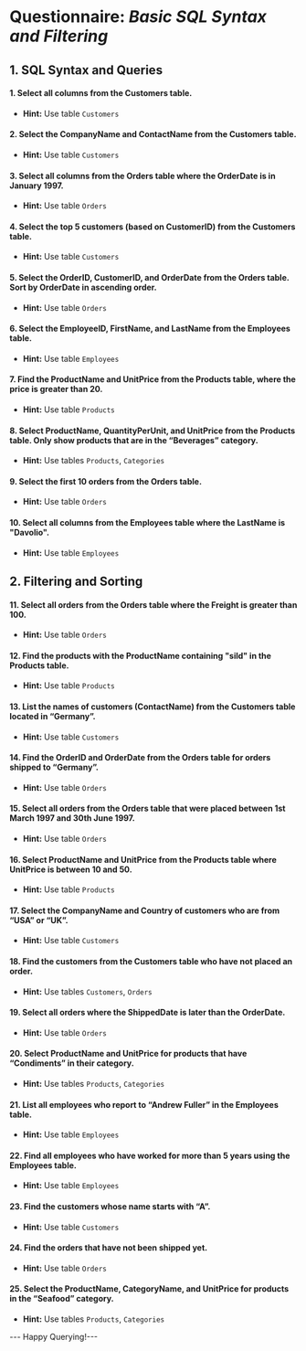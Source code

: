 # **Questionnaire:** ***Basic SQL Syntax and Filtering***

## **1. SQL Syntax and Queries**

#### 1. Select all columns from the Customers table.
   - **Hint:** Use table `Customers`

#### 2. Select the CompanyName and ContactName from the Customers table.
   - **Hint:** Use table `Customers`

#### 3. Select all columns from the Orders table where the OrderDate is in January 1997.
   - **Hint:** Use table `Orders`

#### 4. Select the top 5 customers (based on CustomerID) from the Customers table.
   - **Hint:** Use table `Customers`

#### 5. Select the OrderID, CustomerID, and OrderDate from the Orders table. Sort by OrderDate in ascending order.
   - **Hint:** Use table `Orders`

#### 6. Select the EmployeeID, FirstName, and LastName from the Employees table.
   - **Hint:** Use table `Employees`

#### 7. Find the ProductName and UnitPrice from the Products table, where the price is greater than 20.
   - **Hint:** Use table `Products`

#### 8. Select ProductName, QuantityPerUnit, and UnitPrice from the Products table. Only show products that are in the “Beverages” category.
   - **Hint:** Use tables `Products`, `Categories`

#### 9. Select the first 10 orders from the Orders table.
  - **Hint:** Use table `Orders`

#### 10. Select all columns from the Employees table where the LastName is "Davolio".
  - **Hint:** Use table `Employees`

## **2. Filtering and Sorting**

#### 11. Select all orders from the Orders table where the Freight is greater than 100.
  - **Hint:** Use table `Orders`

#### 12. Find the products with the ProductName containing "sild" in the Products table.
   - **Hint:** Use table `Products`

#### 13. List the names of customers (ContactName) from the Customers table located in “Germany”.
   - **Hint:** Use table `Customers`

#### 14. Find the OrderID and OrderDate from the Orders table for orders shipped to “Germany”.
  - **Hint:** Use table `Orders`

#### 15. Select all orders from the Orders table that were placed between 1st March 1997 and 30th June 1997.
   - **Hint:** Use table `Orders`

#### 16. Select ProductName and UnitPrice from the Products table where UnitPrice is between 10 and 50.
   - **Hint:** Use table `Products`

#### 17. Select the CompanyName and Country of customers who are from “USA” or “UK”.
   - **Hint:** Use table `Customers`

#### 18. Find the customers from the Customers table who have not placed an order.
   - **Hint:** Use tables `Customers`, `Orders`

#### 19. Select all orders where the ShippedDate is later than the OrderDate.
  - **Hint:** Use table `Orders`

#### 20. Select ProductName and UnitPrice for products that have “Condiments” in their category.
   - **Hint:** Use tables `Products`, `Categories`

#### 21. List all employees who report to “Andrew Fuller” in the Employees table.
   - **Hint:** Use table `Employees`

#### 22. Find all employees who have worked for more than 5 years using the Employees table.
   - **Hint:** Use table `Employees`

#### 23. Find the customers whose name starts with “A”.
   - **Hint:** Use table `Customers`

#### 24. Find the orders that have not been shipped yet.
   - **Hint:** Use table `Orders`

#### 25. Select the ProductName, CategoryName, and UnitPrice for products in the “Seafood” category.
  - **Hint:** Use tables `Products`, `Categories`

--- Happy Querying!---
